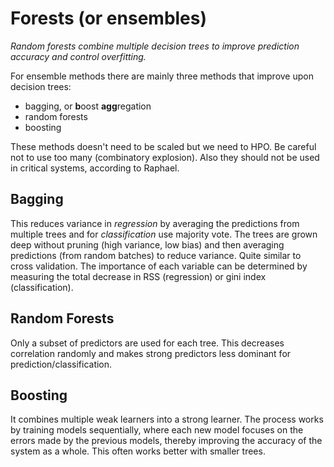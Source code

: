 # Forests (or ensembles)

*Random forests combine multiple decision trees to improve prediction accuracy and control overfitting.*

For ensemble methods there are mainly three methods that improve upon decision trees:

- bagging, or **b**oost **agg**regation
- random forests 
- boosting

These methods doesn't need to be scaled but we need to HPO. Be careful not to use too many (combinatory explosion). Also they should not be used in critical systems, according to Raphael. 

## Bagging

This reduces variance in *regression* by averaging the predictions from multiple trees and for *classification* use majority vote. The trees are grown deep without pruning (high variance, low bias) and then averaging predictions (from random batches) to reduce variance. Quite similar to cross validation. The importance of each variable can be determined by measuring the total decrease in RSS (regression) or gini index (classification). 

## Random Forests

Only a subset of predictors are used for each tree. This decreases correlation randomly and makes strong predictors less dominant for prediction/classification. 

## Boosting

It combines multiple weak learners into a strong learner. The process works by training models sequentially, where each new model focuses on the errors made by the previous models, thereby improving the accuracy of the system as a whole. This often works better with smaller trees. 
